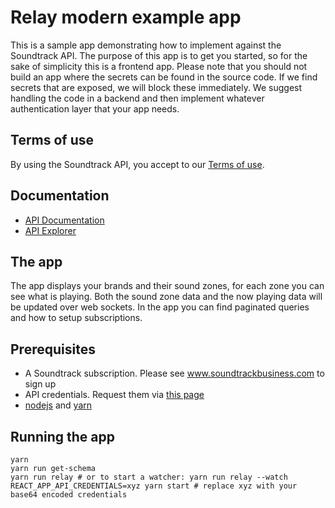 # Relay modern example app
This is a sample app demonstrating how to implement against the Soundtrack API. The purpose of this app is to get you started, so for the sake of simplicity this is a frontend app. Please note that you should not build an app where the secrets can be found in the source code. If we find secrets that are exposed, we will block these immediately. We suggest handling the code in a backend and then implement whatever authentication layer that your app needs.

## Terms of use
By using the Soundtrack API, you accept to our [Terms of use](https://www.soundtrackyourbrand.com/legal/api-terms-of-use).

## Documentation
* [API Documentation](https://api.soundtrackyourbrand.com/v2/docs)
* [API Explorer](https://api.soundtrackyourbrand.com/v2/explore)

## The app
The app displays your brands and their sound zones, for each zone you can see what is playing. Both the sound zone data and the now playing data will be updated over web sockets. In the app you can find paginated queries and how to setup subscriptions.

## Prerequisites
* A Soundtrack subscription. Please see www.soundtrackbusiness.com to sign up
* API credentials. Request them via [this page](https://api.soundtrackyourbrand.com/v2/docs)
* [nodejs](https://nodejs.org/en/download/) and [yarn](https://yarnpkg.com/lang/en/docs/install/)

## Running the app
```
yarn
yarn run get-schema
yarn run relay # or to start a watcher: yarn run relay --watch
REACT_APP_API_CREDENTIALS=xyz yarn start # replace xyz with your base64 encoded credentials
```
